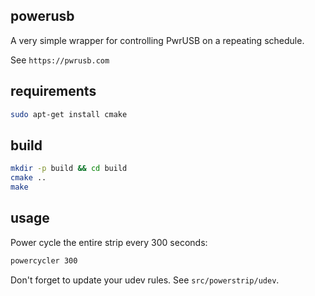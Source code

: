 ## powerusb
A very simple wrapper for controlling PwrUSB on a repeating schedule.

See `https://pwrusb.com`

## requirements
```sh
sudo apt-get install cmake
```

## build
```sh
mkdir -p build && cd build
cmake ..
make
```

## usage
Power cycle the entire strip every 300 seconds:
```sh
powercycler 300
```

Don't forget to update your udev rules. See `src/powerstrip/udev`.
